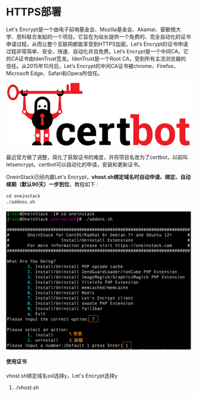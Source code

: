 # HTTPS部署

Let's Encrypt是一个由电子前哨基金会、Mozilla基金会、Akamai、密歇根大学、思科联合发起的一个项目。它旨在为站长提供一个免费的、完全自动化的证书申请过程，从而让整个互联网都能享受到HTTPS加密。Let’s Encrypt的证书申请过程非常简单、安全、快速、自动化并且免费。Let’s Encrypt是一个中间CA，它的CA证书由IdenTrust签发。IdenTrust是一个Root CA，受到所有主流浏览器的信任。从2015年10月后，Let’s Encrypt的中间CA证书被chrome、Firefox、Microsoft Edge、Safari和Opera所信任。

![](/assets/certbot.png)

最近官方做了调整，简化了获取证书的难度，并将项目名改为了certbot，以前叫letsencrypt。certbot可以自动化的申请，安装和更新证书。

OneinStack已经内置Let's Encrypt，**vhost.sh绑定域名时自动申请、绑定、自动续期（默认90天）一步到位**，教程如下 : 

```
cd oneinstack
./addons.sh
```

#### ![](/assets/addons.png)

#### 使用证书

vhost.sh绑定域名ssl选择y，Let's Encrypt选择y

1. ./vhost.sh



